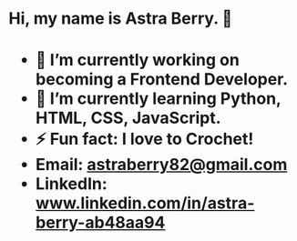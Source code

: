 <h1 align-"center">Hi, my name is Astra Berry. 👋<h1>

- 🔭 I’m currently working on becoming a Frontend Developer.
- 🌱 I’m currently learning Python, HTML, CSS, JavaScript.
- ⚡ Fun fact: I love to Crochet!
- Email: astraberry82@gmail.com
- LinkedIn: www.linkedin.com/in/astra-berry-ab48aa94

